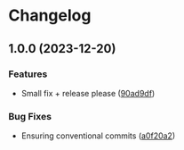 # Changelog

## 1.0.0 (2023-12-20)


### Features

* Small fix + release please ([90ad9df](https://github.com/EAlainMG/CrashLikeRock/commit/90ad9dfba8f8803e7409235e091afb77470087e7))


### Bug Fixes

* Ensuring conventional commits ([a0f20a2](https://github.com/EAlainMG/CrashLikeRock/commit/a0f20a20b98bfbe06123ddb2f155f3abb6bb3538))
